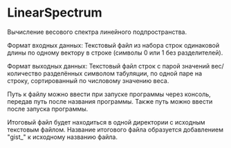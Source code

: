 # LinearSpectrum
Вычисление весового спектра линейного подпространства.


Формат входных данных:
Текстовый файл из набора строк одинаковой длины по одному вектору в строке (символы
0 или 1 без разделителей).

Формат выходных данных:
Текстовый файл строк с парой значений вес/количество разделённых символом
табуляции, по одной паре на строку, сортированный по числовому значению веса.

Путь к файлу можно ввести при запуске программы через консоль, передав путь после названия программы.
Также путь можно ввести после запуска программы.

Итоговый файл будет находиться в одной директории с исходным текстовым файлом.
Название итогового файла образуется добавлением "gist_" к исходному названию файла.

